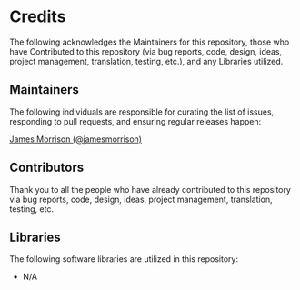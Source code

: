 # Credits

The following acknowledges the Maintainers for this repository, those who have Contributed to this repository (via bug reports, code, design, ideas, project management, translation, testing, etc.), and any Libraries utilized.

## Maintainers

The following individuals are responsible for curating the list of issues, responding to pull requests, and ensuring regular releases happen:

[James Morrison (@jamesmorrison)](https://github.com/jamesmorrison)

## Contributors

Thank you to all the people who have already contributed to this repository via bug reports, code, design, ideas, project management, translation, testing, etc.

## Libraries

The following software libraries are utilized in this repository:
- N/A
